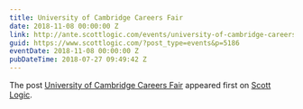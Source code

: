 ```yaml
---
title: University of Cambridge Careers Fair
date: 2018-11-08 00:00:00 Z
link: http://ante.scottlogic.com/events/university-of-cambridge-careers-fair/
guid: https://www.scottlogic.com/?post_type=events&p=5186
eventDate: 2018-11-08 00:00:00 Z
pubDateTime: 2018-07-27 09:49:42 Z
---
```


<p>The post <a rel="nofollow" href="http://ante.scottlogic.com/events/university-of-cambridge-careers-fair/">University of Cambridge Careers Fair</a> appeared first on <a rel="nofollow" href="http://ante.scottlogic.com">Scott Logic</a>.</p>